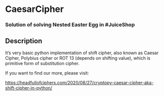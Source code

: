 # CaesarCipher
### Solution of solving  Nested Easter Egg in #JuiceShop
## Description
It’s very basic python implementation of shift cipher, also known as Caesar Cipher, Polybius cipher or ROT 13 (depends on shifting value), which is primitive form of substitution cipher.


If you want to find our more, please visit:

https://headfullofciphers.com/2020/08/27/cryptopy-caesar-cipher-aka-shift-cipher-in-python/
